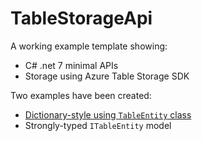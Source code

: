# TableStorageApi

A working example template showing:

* C# .net 7 minimal APIs
* Storage using Azure Table Storage SDK

Two examples have been created:

* [Dictionary-style using `TableEntity` class](https://github.com/MrSimonC/TableStorageApi/releases/tag/v1.0-dictionary-example)
* Strongly-typed `ITableEntity` model